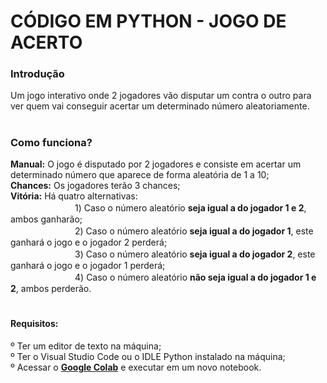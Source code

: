 # CÓDIGO EM PYTHON - JOGO DE ACERTO

<h3>Introdução</h3> 
Um jogo interativo onde 2 jogadores vão disputar um contra o outro para ver quem vai conseguir acertar um determinado número aleatoriamente.


# <h3>Como funciona?</h3> 
<strong>Manual:</strong> O jogo é disputado por 2 jogadores e consiste em acertar um determinado número que aparece de forma aleatória de 1 a 10; <br>
<strong>Chances:</strong> Os jogadores terão 3 chances; <br>
<strong>Vitória:</strong> Há quatro alternativas: <br>
ㅤㅤㅤㅤㅤㅤㅤㅤ1) Caso o número aleatório <strong>seja igual a do jogador 1 e 2</strong>, ambos ganharão; <br>
ㅤㅤㅤㅤㅤㅤㅤㅤ2) Caso o número aleatório <strong>seja igual a do jogador 1</strong>, este ganhará o jogo e o jogador 2 perderá; <br>
ㅤㅤㅤㅤㅤㅤㅤㅤ3) Caso o número aleatório <strong>seja igual a do jogador 2</strong>, este ganhará o jogo e o jogador 1 perderá; <br>
ㅤㅤㅤㅤㅤㅤㅤㅤ4) Caso o número aleatório <strong>não seja igual a do jogador 1 e 2</strong>, ambos perderão. <br>


# <h4>Requisitos:
º Ter um editor de texto na máquina; <br>
º Ter o Visual Studio Code ou o IDLE Python instalado na máquina; <br>
º Acessar o <strong><a href="https://colab.research.google.com/">Google Colab</a></strong> e executar em um novo notebook. </h4>

